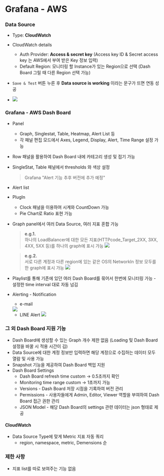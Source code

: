 # Grafana - AWS

### Data Source
- Type: **CloudWatch**
- CloudWatch details
  * Auth Provider: **Access & secret key** (Access key ID & Secret access key 는 AWS에서 부여 받은 Key 정보 입력)
  * Default Region: 모니터링 할 Instance가 있는 Region으로 선택 (Dash Board 그릴 때 다른 Region 선택 가능)
- `Save & Test` 버튼 누른 후 **Data source is working** 이라는 문구가 뜨면 연동 성공

- <img src="https://i.imgur.com/nODsguQ.png?2"/>

### Grafana - AWS Dash Board
- Panel
  * Graph, Singlestat, Table, Heatmap, Alert List 등
  * 각 패널 편집 모드에서 Axes, Legend, Display, Alert, Time Range 설정 가능
- Row 패널을 활용하여 Dash Board 내에 카테고리 생성 및 접기 가능
- SingleStat, Table 패널에서 thresholds 와 색상 설정
  > Grafana "Alert 기능 추후 버전에 추가 예정"

- Alert list
- PlugIn
  * Clock 패널을 이용하여 시계와 CountDown 가능
  * Pie Chart로 Ratio 표현 가능

- Graph panel에서 여러 Data Source, 여러 지표 혼합 가능

  > **e.g.1.**  
  > 하나의 LoadBalancer에 대한 모든 지표(HTTPcode_Target_2XX, 3XX, 4XX, 5XX 등)를 하나의 graph에 표시 가능
  > <img src="https://i.imgur.com/y23Hs0g.png"/>

  > **e.g.2.**  
  > 서로 다른 계정과 다른 region에 있는 같은 OS의 NetworkIn 정보 모두를 한 graph에 표시 가능
  > <img src="https://i.imgur.com/XDkmCOy.png"/>

- Playlist를 통해 기존에 있던 여러 Dash Board를 묶어서 한번에 모니터링 가능 - 설정한 time interval 대로 자동 넘김
- Alerting - Notification
  * e-mail
   <img src="https://i.imgur.com/A6Urygk.png"/>
   
  * LINE Alert
    <img src="https://i.imgur.com/lG0Tbsl.png"/>



### 그 외 Dash Board 지원 기능
- Dash Board에 생성할 수 있는 Graph 개수 제한 없음 (Loading 및 Dash Board 설정을 바꿀 시 적용 시간이 김)
- Data Source에 대한 계정 정보만 입력하면 해당 계정으로 수집하는 데이터 모두 열람 및 사용 가능
- Snapshot 기능을 제공하여 Dash Board 백업 지원
- Dash Board Settings
  * Dash Board refresh time custom → 0.5초까지 확인
  * Monitoring time range custom → 1초까지 가능
  * Versions - Dash Board 저장 시점을 기록하여 버전 관리
  * Permissions - 사용자들에게 Admin, Editor, Viewer 역할을 부여하여 Dash Board 접근 권한 관리
  * JSON Model - 해당 Dash Board의 settings 관련 데이터는 json 형태로 제공

#### CloudWatch
- Data Source Type에 맞게 Metric 지표 자동 쿼리
  * region, namespace, metric, Demensions 순


### 제한 사항
- 지표 list를 따로 보여주는 기능 없음
